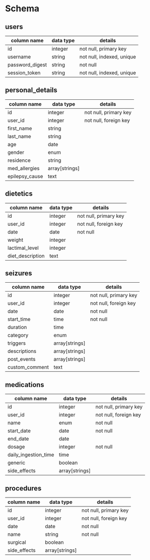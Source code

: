 # Schema

## users
column name | data type | details
------------|-----------|----------
id  | integer | not null, primary key
username | string | not null, indexed, unique
password_digest | string | not null
session_token | string | not null, indexed, unique

## personal_details
column name | data type | details
------------|-----------|----------
id  | integer | not null, primary key
user_id | integer | not null, foreign key
first_name | string |
last_name | string |
age | date |
gender | enum |
residence | string |
med_allergies | array[strings] |
epilepsy_cause | text |

## dietetics
column name | data type | details
------------|-----------|----------
id  | integer | not null, primary key
user_id | integer | not null, foreign key
date | date | not null
weight | integer |
lactimal_level | integer |
diet_description | text |

## seizures
column name | data type | details
------------|-----------|----------
id  | integer | not null, primary key
user_id | integer | not null, foreign key
date | date | not null
start_time | time | not null
duration | time |
category | enum |
triggers | array[strings] |
descriptions | array[strings] |
post_events | array[strings] |
custom_comment | text |

## medications
column name | data type | details
------------|-----------|----------
id  | integer | not null, primary key
user_id | integer | not null, foreign key
name | enum | not null
start_date | date | not null
end_date | date |
dosage | integer | not null
daily_ingestion_time | time
generic | boolean
side_effects | array[strings]

## procedures
column name | data type | details
------------|-----------|----------
id  | integer | not null, primary key
user_id | integer | not null, foreign key
date | date | not null
name | string | not null
surgical | boolean |
side_effects | array[strings] |
